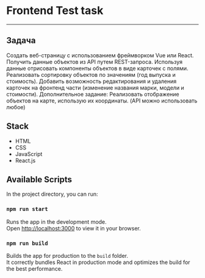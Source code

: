 # **Frontend Test task**
----
## Задача
Создать веб-страницу с использованием фреймворком Vue или React. 
Получить данные объектов из API путем REST-запроса. Используя данные отрисовать компоненты объектов в виде карточек с полями.
Реализовать сортировку объектов по значениям (год выпуска и стоимость).
Добавить возможность редактирования и удаления карточек на фронтенд части (изменение названия марки, модели и стоимости).
Дополнительное задание:
Реализовать отображение объектов на карте, использую их координаты. (API можно использовать любое)

## Stack
* HTML
* CSS
* JavaScript
* React.js

## Available Scripts

In the project directory, you can run:

### `npm run start`

Runs the app in the development mode.\
Open [http://localhost:3000](http://localhost:3000) to view it in your browser.


### `npm run build`

Builds the app for production to the `build` folder.\
It correctly bundles React in production mode and optimizes the build for the best performance.


